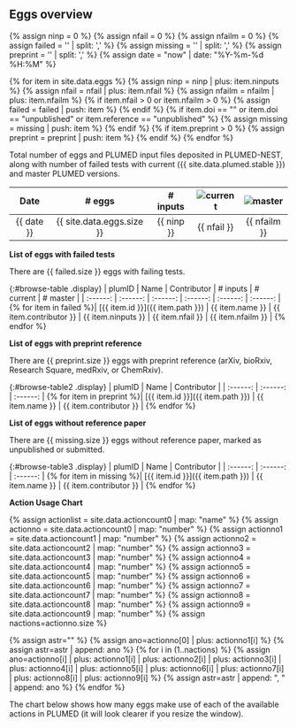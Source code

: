 Eggs overview
-----------------------------

{% assign ninp   = 0 %}
{% assign nfail  = 0 %}
{% assign nfailm = 0 %}
{% assign failed = ''  | split: ',' %}
{% assign missing = '' | split: ',' %}
{% assign preprint = '' | split: ',' %}
{% assign date = "now" | date: "%Y-%m-%d %H:%M" %}

{% for item in site.data.eggs %}
   {% assign ninp   = ninp   | plus: item.ninputs %}
   {% assign nfail  = nfail  | plus: item.nfail %}
   {% assign nfailm = nfailm | plus: item.nfailm %}
   {% if item.nfail > 0 or item.nfailm > 0 %}
     {% assign failed = failed | push: item %}
   {% endif %}
   {% if item.doi == "" or item.doi == "unpublished" or item.reference == "unpublished" %}
     {% assign missing = missing | push: item %}
   {% endif %}
   {% if item.preprint > 0 %}
     {% assign preprint = preprint | push: item %}
   {% endif %}
{% endfor %}

Total number of eggs and PLUMED input files deposited in PLUMED-NEST, along with number of failed tests
with current ({{ site.data.plumed.stable }}) and master PLUMED versions.

|   Date   |  # eggs | # inputs | ![current](https://img.shields.io/badge/current-failed-red.svg) | ![master](https://img.shields.io/badge/master-failed-red.svg) |
| :------: |  :------:  |  :------:  | :------:  | :------:  |
|  {{ date }} | {{ site.data.eggs.size }} | {{ ninp }} | {{ nfail }} | {{ nfailm }} |


__List of eggs with failed tests__

There are {{ failed.size }} eggs with failing tests.

{:#browse-table .display}
| plumID | Name | Contributor | # inputs | # current | # master |
| :------: |  :------:  |  :------: | :------: | :------:  | :------: |
{% for item in failed %}| [{{ item.id }}]({{ item.path }}) | {{ item.name }} | {{ item.contributor }} | {{ item.ninputs }} | {{ item.nfail }} | {{ item.nfailm }} |
{% endfor %}

__List of eggs with preprint reference__

There are {{ preprint.size }} eggs with preprint reference (arXiv, bioRxiv, Research Square, medRxiv, or ChemRxiv).

{:#browse-table2 .display}
| plumID | Name | Contributor |
| :------: |  :------:  |  :------: |
{% for item in preprint %}| [{{ item.id }}]({{ item.path }}) | {{ item.name }} | {{ item.contributor }} |
{% endfor %}

__List of eggs without reference paper__

There are {{ missing.size }} eggs without reference paper, marked as unpublished or submitted.

{:#browse-table3 .display}
| plumID | Name | Contributor |
| :------: |  :------:  |  :------: |
{% for item in missing %}| [{{ item.id }}]({{ item.path }}) | {{ item.name }} | {{ item.contributor }} |
{% endfor %}

__Action Usage Chart__

{% assign actionlist = site.data.actioncount0 | map: "name" %}
{% assign actionno = site.data.actioncount0 | map: "number" %}
{% assign actionno1 = site.data.actioncount1 | map: "number" %}
{% assign actionno2 = site.data.actioncount2 | map: "number" %}
{% assign actionno3 = site.data.actioncount3 | map: "number" %}
{% assign actionno4 = site.data.actioncount4 | map: "number" %}
{% assign actionno5 = site.data.actioncount5 | map: "number" %}
{% assign actionno6 = site.data.actioncount6 | map: "number" %}
{% assign actionno7 = site.data.actioncount7 | map: "number" %}
{% assign actionno8 = site.data.actioncount8 | map: "number" %}
{% assign actionno9 = site.data.actioncount9 | map: "number" %}
{% assign nactions=actionno.size %}

{% assign astr="" %}
{% assign ano=actionno[0] | plus: actionno1[i] %}
{% assign astr=astr | append: ano %}
{% for i in (1..nactions) %}
   {% assign ano=actionno[i] | plus: actionno1[i] | plus: actionno2[i] | plus: actionno3[i] | plus: actionno4[i] | plus: actionno5[i] | plus: actionno6[i] | plus: actionno7[i] | plus: actionno8[i] | plus: actionno9[i] %}
   {% assign astr=astr | append: ", " | append: ano %}
{% endfor %}

The chart below shows how many eggs make use of each of the available actions in PLUMED (it will look clearer if you resize the window).

<canvas id="myChart" style="width:100%;"></canvas>

<script>
$(document).ready(function() {
var table = $('#browse-table').DataTable({
  "dom": '<"search"f><"top"il>rt<"bottom"Bp><"clear">',
  language: { search: '', searchPlaceholder: "Search project..." },
  buttons: [
        'copy', 'excel', 'pdf'
  ],
  "order": [[ 0, "desc" ]]
  });
$('#browse-table-searchbar').keyup(function () {
  table.search( this.value ).draw();
  });
});
</script>
   
<script>
$(document).ready(function() {
var table = $('#browse-table2').DataTable({
  "dom": '<"search"f><"top"il>rt<"bottom"Bp><"clear">',
  language: { search: '', searchPlaceholder: "Search project..." },
  buttons: [
        'copy', 'excel', 'pdf'
  ],
  "order": [[ 0, "desc" ]]
  });
$('#browse-table2-searchbar').keyup(function () {
  table.search( this.value ).draw();
  });
});
</script>

<script>
$(document).ready(function() {
var table = $('#browse-table3').DataTable({
  "dom": '<"search"f><"top"il>rt<"bottom"Bp><"clear">',
  language: { search: '', searchPlaceholder: "Search project..." },
  buttons: [
        'copy', 'excel', 'pdf'
  ],
  "order": [[ 0, "desc" ]]
  });
$('#browse-table3-searchbar').keyup(function () {
  table.search( this.value ).draw();
  });
});
</script>

<script>
var xValues = [ {{ actionlist | join: '", "' | prepend: '"' | append: '"' }} ];
var yValues = [ {{ astr }} ];
// do sorting in descending order based on yValues
//1) combine the arrays:
var list = [];
for (var j = 0; j < xValues.length; j++) 
    list.push({'x': xValues[j], 'y': yValues[j]});
//2) sort:
list.sort(function(a, b) {
    return ((a.y > b.y) ? -1 : ((a.y == b.y) ? 0 : 1));
});
//3) separate them back out:
for (var k = 0; k < list.length; k++) {
    xValues[k] = list[k].x;
    yValues[k] = list[k].y;
}   
var barColors = "green";

new Chart("myChart", {
  type: "horizontalBar",
  data: {
    labels: xValues,
    datasets: [{
      backgroundColor: barColors,
      data: yValues
    }]
  },
  options: {
    maintainAspectRatio: false,
    legend: {display: false},
    title: {
      display: true,
      text: "Number of eggs using this action"
    }
  }
});
</script>
